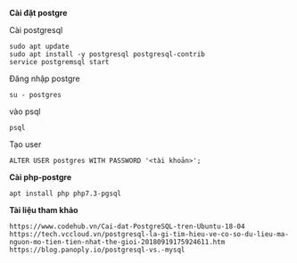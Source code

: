 **Cài đặt postgre**

Cài postgresql

```
sudo apt update
sudo apt install -y postgresql postgresql-contrib 
service postgremsql start
``` 
Đăng nhập postgre

```
su - postgres
```
vào psql 
```
psql
```

Tạo user

```
ALTER USER postgres WITH PASSWORD '<tài khoản>';
```

**Cài php-postgre**

```
apt install php php7.3-pgsql
```

**Tài liệu tham khảo**

```
https://www.codehub.vn/Cai-dat-PostgreSQL-tren-Ubuntu-18-04
https://tech.vccloud.vn/postgresql-la-gi-tim-hieu-ve-co-so-du-lieu-ma-nguon-mo-tien-tien-nhat-the-gioi-20180919175924611.htm
https://blog.panoply.io/postgresql-vs.-mysql
```
